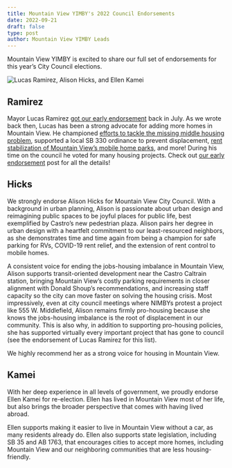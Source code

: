 ```yaml
---
title: Mountain View YIMBY's 2022 Council Endorsements
date: 2022-09-21
draft: false
type: post
author: Mountain View YIMBY Leads
---
```


Mountain View YIMBY is excited to share our full set of endorsements for this year’s City Council elections.

![Lucas Ramirez, Alison Hicks, and Ellen Kamei](/2022-council-endorsements.png)


## Ramirez

Mayor Lucas Ramirez [got our early endorsement](https://mvyimby.com/post/2022-07-21-ramirez-endorsement/) back in July.  As we wrote back then, Lucas has been a strong advocate for adding more homes in Mountain View. He championed [efforts to tackle the missing middle housing problem](https://www.mv-voice.com/news/2021/04/15/massive-zoning-overhaul-in-mountain-view-would-increase-density-potentially-adding-9000-new-homes), supported a local SB 330 ordinance to prevent displacement, [rent stabilization of Mountain View’s mobile home parks](https://www.mv-voice.com/news/2021/09/15/mountain-view-passes-rent-control-for-mobile-homes-capping-rents-across-citys-six-mobile-home-parks), and more! During his time on the council he voted for many housing projects. Check out [our early endorsement](https://mvyimby.com/post/2022-07-21-ramirez-endorsement/) post for all the details!

## Hicks

We strongly endorse Alison Hicks for Mountain View City Council. With a background in urban planning, Alison is passionate about urban design and reimagining public spaces to be joyful places for public life, best exemplified by Castro’s new pedestrian plaza. Alison pairs her degree in urban design with a heartfelt commitment to our least-resourced neighbors, as she demonstrates time and time again from being a champion for safe parking for RVs, COVID-19 rent relief, and the extension of rent control to mobile homes.

A consistent voice for ending the jobs-housing imbalance in Mountain View, Alison supports transit-oriented development near the Castro Caltrain station, bringing Mountain View’s costly parking requirements in closer alignment with Donald Shoup’s recommendations, and increasing staff capacity so the city can move faster on solving the housing crisis. Most impressively, even at city council meetings where NIMBYs protest a project like 555 W. Middlefield, Alison remains firmly pro-housing because she knows the jobs-housing imbalance is the root of displacement in our community. This is also why, in addition to supporting pro-housing policies, she has supported virtually every important project that has gone to council (see the endorsement of Lucas Ramirez for this list).

We highly recommend her as a strong voice for housing in Mountain View.  


## Kamei 

With her deep experience in all levels of government, we proudly endorse Ellen Kamei for re-election.  Ellen has lived in Mountain View most of her life, but also brings the broader perspective that comes with having lived abroad. 

Ellen supports making it easier to live in Mountain View without a car, as many residents already do. Ellen also supports state legislation, including SB 35 and AB 1763, that encourages cities to accept more homes, including Mountain View and our neighboring communities that are less housing-friendly.
